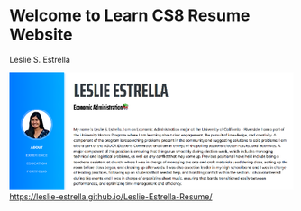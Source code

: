 # Welcome to Learn CS8 Resume Website
Leslie S. Estrella

![Description](img/screenshot.jpg)
https://leslie-estrella.github.io/Leslie-Estrella-Resume/
